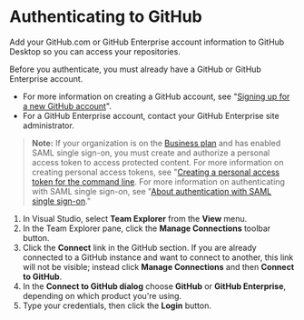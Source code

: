 # Authenticating to GitHub

Add your GitHub.com or GitHub Enterprise account information to GitHub Desktop so you can access your repositories.

Before you authenticate, you must already have a GitHub or GitHub Enterprise account.

- For more information on creating a GitHub account, see "[Signing up for a new GitHub account](https://help.github.com/articles/signing-up-for-a-new-github-account/)".
- For a GitHub Enterprise account, contact your GitHub Enterprise site administrator.

> **Note:** If your organization is on the [Business plan](https://help.github.com/articles/organization-billing-plans) and has enabled SAML single sign-on, you must create and authorize a personal access token to access protected content. For more information on creating personal access tokens, see "[Creating a personal access token for the command line](https://help.github.com/articles/creating-a-personal-access-token-for-the-command-line). For more information on authenticating with SAML single sign-on, see "[About authentication with SAML single sign-on](https://help.github.com/articles/about-authentication-with-saml-single-sign-on)."

1. In Visual Studio, select **Team Explorer** from the **View** menu.
2. In the Team Explorer pane, click the **Manage Connections** toolbar button.
3. Click the **Connect** link in the GitHub section. If you are already connected to a GitHub instance and want to connect to another, this link will not be visible; instead click **Manage Connections** and then **Connect to GitHub**.
4. In the **Connect to GitHub dialog** choose **GitHub** or **GitHub Enterprise**, depending on which product you're using.
5. Type your credentials, then click the **Login** button.